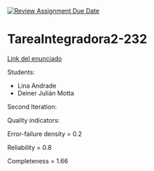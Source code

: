 [![Review Assignment Due Date](https://classroom.github.com/assets/deadline-readme-button-24ddc0f5d75046c5622901739e7c5dd533143b0c8e959d652212380cedb1ea36.svg)](https://classroom.github.com/a/rEKMngvn)
# TareaIntegradora2-232

[Link del enunciado](https://docs.google.com/document/d/1Hw4UQA-riwi4d3a7AGtKQrOgWnJowk73/edit?usp=sharing&ouid=109415827520879394849&rtpof=true&sd=true)

Students:
- Lina Andrade
- Deiner Julián Motta

Second Iteration: 

Quality indicators: 

Error-failure density = 0.2

Reliability = 0.8

Completeness = 1.66
